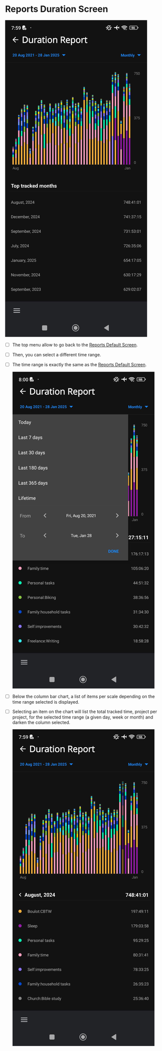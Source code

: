 # Reports Duration Screen

![screenshot](images/report-duration-screen-default.jpeg)

- [ ] The top menu allow to go back to the [Reports Default Screen](reports-screen.md).
- [ ] Then, you can select a different time range.
- [ ] The time range is exactly the same as the [Reports Default Screen](reports-screen.md).

  ![screenshot](images/report-duration-screen-modal-date-selection.jpeg)

- [ ] Below the column bar chart, a list of items per scale depending on the time range selected is displayed.
- [ ] Selecting an item on the chart will list the total tracked time, project per project, for the selected time range (a given day, week or month) and darken the column selected.

  ![screenshot](images/report-duration-screen-selected-month.jpeg)
